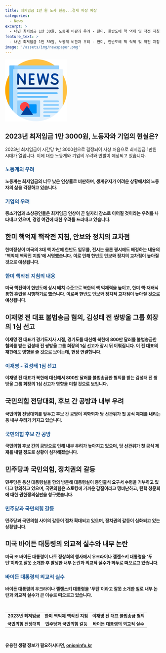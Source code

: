 ```yaml
---
title: 최저임금 1만 원 노사 한숨...경제 파장 예상
categories:
  - News
excerpt: >
  - 내년 최저임금 1만 30원, 노동계 비판과 우려 - 한미, 한반도에 핵 억제 및 작전 지침 서명 - 이재명 전 대표 800만 달러 불법송금 혐의 재판 - 국민의힘 전당대회, 후보 간 공방으로 우려 커져 - 윤석열 대통령 탄핵 청문회 관련 민주당과 국민의힘 갈등 - 바이든 대통령, 우크라이나 대통령 푸틴이라고 잘못 소개 후 후보 교체론 부상
feature_text: >
  - 내년 최저임금 1만 30원, 노동계 비판과 우려 - 한미, 한반도에 핵 억제 및 작전 지침 서명 - 이재명 전 대표 800만 달러 불법송금 혐의 재판 - 국민의힘 전당대회, 후보 간 공방으로 우려 커져 - 윤석열 대통령 탄핵 청문회 관련 민주당과 국민의힘 갈등 - 바이든 대통령, 우크라이나 대통령 푸틴이라고 잘못 소개 후 후보 교체론 부상
image: '/assets/img/newspaper.png'
---
```


<p><img src="/assets/img/newspaper.png" alt="kimp 속보" /></p>

<h2 data-ke-size="size26">2023년 최저임금 1만 3000원, 노동자와 기업의 현실은?</h2>

<p data-ke-size="size16">2023년 최저임금이 시간당 1만 3000원으로 결정되어 사상 처음으로 최저임금 1만원 시대가 열립니다. 이에 대한 노동계와 기업의 우려와 반발이 예상되고 있습니다.</p>

<h3><b><span style="color: #1a5490;">노동계의 우려</span><b></h3>

<p data-ke-size="size16">노동계는 최저임금의 너무 낮은 인상률로 비판하며, 생계유지가 어려운 상황에서의 노동자의 삶을 걱정하고 있습니다.</p>

<h3><b><span style="color: #1a5490;">기업의 우려</span><b></h3>

<p data-ke-size="size16">중소기업과 소상공인들은 최저임금 인상이 곧 일자리 감소로 이어질 것이라는 우려를 나타내고 있으며, 경영 여건에 대한 우려를 드러내고 있습니다.</p>

<h2 data-ke-size="size26">한미 핵억제 핵작전 지침, 안보와 정치의 교차점</h2>

<p data-ke-size="size16">한미정상이 미국의 3대 핵 자산에 한반도 임무를, 전시는 물론 평시에도 배정하는 내용의 '핵억제 핵작전 지침'에 서명했습니다. 이로 인해 한반도 안보와 정치의 교차점이 높아질 것으로 예상됩니다.</p>

<h3><b><span style="color: #1a5490;">한미 핵작전 지침의 내용</span><b></h3>

<p data-ke-size="size16">미국 핵전력이 한반도에 상시 배치 수준으로 북한의 핵 억제력을 높이고, 한미 핵·재래식 통합 훈련을 시행하기로 했습니다. 이로써 한반도 안보와 정치적 교차점이 높아질 것으로 예상됩니다.</p>

<h2 data-ke-size="size26">이재명 전 대표 불법송금 혐의, 김성태 전 쌍방울 그룹 회장의 1심 선고</h2>

<p data-ke-size="size16">이재명 전 대표가 경기도지사 시절, 경기도를 대신해 북한에 800만 달러를 불법송금한 혐의를 받는 김성태 전 쌍방울 그룹 회장의 1심 선고가 잠시 뒤 이뤄집니다. 이 전 대표의 재판에도 영향을 줄 것으로 보이는데, 현장 연결합니다.</p>

<h3><b><span style="color: #1a5490;">이재명 - 김성태 1심 선고</span><b></h3>

<p data-ke-size="size16">이재명 전 대표가 북한에 대신해서 800만 달러를 불법송금한 혐의를 받는 김성태 전 쌍방울 그룹 회장의 1심 선고가 영향을 미칠 것으로 보입니다.</p>

<h2 data-ke-size="size26">국민의힘 전당대회, 후보 간 공방과 내부 우려</h2>

<p data-ke-size="size16">국민의힘 전당대회를 앞두고 후보 간 공방이 격화되자 당 선관위가 첫 공식 제재를 내리는 등 내부 우려가 커지고 있습니다.</p>

<h3><b><span style="color: #1a5490;">국민의힘 후보 간 공방</span><b></h3>

<p data-ke-size="size16">국민의힘 후보 간의 공방으로 인해 내부 우려가 높아지고 있으며, 당 선관위가 첫 공식 제재를 내릴 정도로 상황이 심각해졌습니다.</p>

<h2 data-ke-size="size26">민주당과 국민의힘, 정치권의 갈등</h2>

<p data-ke-size="size16">민주당은 용산 대통령실을 항의 방문해 대통령실이 증인출석 요구서 수령을 거부하고 있다고 항의하고 있으며, 국민의힘은 스토킹에 가까운 갑질이라고 맹비난하고, 탄핵 청문회에 대한 권한쟁의심판을 청구했습니다.</p>

<h3><b><span style="color: #1a5490;">민주당과 국민의힘 갈등</span><b></h3>

<p data-ke-size="size16">민주당과 국민의힘 사이의 갈등이 점차 확대되고 있으며, 정치권의 갈등이 심화되고 있는 상황입니다.</p>

<h2 data-ke-size="size26">미국 바이든 대통령의 외교적 실수와 내부 논란</h2>

<p data-ke-size="size16">미국 조 바이든 대통령이 나토 정상회의 행사에서 우크라이나 젤렌스키 대통령을 '푸틴'이라고 잘못 소개한 후 발생한 내부 논란과 외교적 실수가 화두로 떠오르고 있습니다.</p>

<h3><b><span style="color: #1a5490;">바이든 대통령의 외교적 실수</span><b></h3>

<p data-ke-size="size16">바이든 대통령의 우크라이나 젤렌스키 대통령을 '푸틴'이라고 잘못 소개한 일로 내부 논란과 외교적 실수가 큰 이슈로 떠오르고 있습니다.</p>

<p data-ke-size="size16">&nbsp;</p>

<table>
    <tbody>
        <tr>
            <td style="text-align: center; height: 17px;"><b>2023년 최저임금</b></td>
            <td style="text-align: center; height: 17px;"><b>한미 핵억제 핵작전 지침</b></td>
            <td style="text-align: center; height: 17px;"><b>이재명 전 대표 불법송금 혐의</b></td>
        </tr>
        <tr>
            <td style="text-align: center; height: 17px;"><b>국민의힘 전당대회</b></td>
            <td style="text-align: center; height: 17px;"><b>민주당과 국민의힘 갈등</b></td>
            <td style="text-align: center; height: 17px;"><b>바이든 대통령의 외교적 실수</b></td>
        </tr>
    </tbody>
</table>

<p data-ke-size="size16">&nbsp;</p>
유용한 생활 정보가 필요하시다면, <a href="https://onioninfo.kr" rel="dofollow">onioninfo.kr</a>


